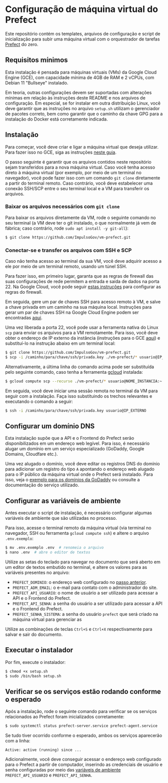 <!--
# SPDX-FileCopyrightText: 2023 ImpulsoGov <contato@impulsogov.org>
#
# SPDX-License-Identifier: MIT
-->


# Configuração de máquina virtual do Prefect

Este repositório contém os templates, arquivos de configuração e script de inicialização para subir uma máquina virtual com o orquestrador de tarefas [Prefect](https://docs.prefect.io/) do zero.

## Requisitos mínimos

Esta instalação é pensada para máquinas virtuais (VMs) da Google Cloud Engine (GCE), com capacidade mínima de 4GB de RAM e 2 vCPUs, com Debian 11 "Bullseye" instalado.

Em teoria, outras configurações devem ser suportadas com alterações mínimas em relação às instruções deste README e nos arquivos de configuração. Em especial, se for instalar em outra distribuição Linux, você deve garantir que as instruções no arquivo `setup.sh` utilizam o gerenciador de pacotes correto,
bem como garantir que o caminho da chave GPG para a instalação do Docker está corretamente indicada.

## Instalação

Para começar, você deve criar e ligar a máquina virtual que deseja utilizar. Para fazer isso no GCE, siga as instruções [neste guia](https://cloud.google.com/compute/docs/instances/create-start-instance?hl=pt-br).

O passo seguinte é garantir que os arquivos contidos neste repositório sejam transferidos para a nova máquina virtual. Caso você tenha acesso direto à máquina virtual (por exemplo, por meio de um terminal no navegador), você pode fazer isso com um comando `git clone` diretamente a partir do terminal remoto. Caso contrário, você deve estabelecer uma conexão  SSH/SCP entre o seu terminal local e a VM para transferir os arquivos.

### Baixar os arquivos necessários com `git clone`

Para baixar os arquivos diretamente da VM, rode o seguinte comando no seu terminal (a VM deve ter o git instalado, o que normalmente já vem de fábrica; caso contrário, rode `sudo apt install -y git-all`):

```sh
$ git clone https://github.com/ImpulsoGov/vm-prefect.git
```

### Conectar-se e transfer os arquivos com SSH e SCP

Caso não tenha acesso ao terminal da sua VM, você deve adquirir acesso a ele por meio de um terminal remoto, usando um túnel SSH.

Para fazer isso, em primeiro lugar, garanta que as regras de firewall das suas configurações de rede permitem a entrada e saída de dados na porta 22. Na Google Cloud, você pode seguir [estas instruções](https://cloud.google.com/vpc/docs/using-firewalls?hl=pt-br#creating_firewall_rules) para configurar as regras do firewall.

Em seguida, gere um par de chaves SSH para acesso remoto à VM, e salve a chave privada em um caminho na sua máquina local. Instruções para gerar um par de chaves SSH na Google Cloud Engine podem ser encontradas [aqui](https://cloud.google.com/compute/docs/connect/create-ssh-keys?hl=pt-br).

Uma vez liberada a porta 22, você pode usar a ferramenta nativa do Linux `scp` para enviar os arquivos para a VM remotamente. Para isso, você deve obter o endereço de IP externo da instância (instruções para o GCE [aqui](https://cloud.google.com/compute/docs/instances/view-ip-address?hl=pt-br)) e substituí-lo na instrução abaixo em um terminal local:

```sh
$ git clone https://github.com/ImpulsoGov/vm-prefect.git
$ scp -i /caminho/para/chave/ssh/privada.key ./vm-prefect/* usuario@IP_EXTERNO:~
```

Alternativamente, a última linha do comando acima pode ser substituída pelo seguinte comando, caso tenha a ferramenta [gcloud](https://cloud.google.com/sdk/docs/install-sdk) instalada:

```sh
$ gcloud compute scp --recurse ./vm-prefect/* usuario@NOME_INSTANCIA:~
```

Em seguida, você deve iniciar uma sessão remota no terminal da VM para seguir com a instalação. Faça isso substituindo os trechos relevantes e executando o comando a seguir:

```sh
$ ssh -i /caminho/para/chave/ssh/privada.key usuario@IP_EXTERNO
```

## Configurar um domínio DNS

Esta instalação supõe que a API e o Frontend do Prefect serão disponibilizados em um endereço web legível. Para isso, é necessário alugar um domínio em um serviço especializado (GoDaddy, Google Domains, Cloudfare etc.).

Uma vez alugado o domínio, você deve editar os registros DNS do domínio para adicionar um registro do tipo `A` apontando o endereço web alugado para o IP público da máquina virtual onde o Prefect será instalado. Para isso, veja o [exemplo para os domínios da GoDaddy](https://br.godaddy.com/help/adicionar-um-registro-a-19238) ou consulte a documentação do serviço utilizado.

## Configurar as variáveis de ambiente

Antes executar o script de instalação, é necessário configurar algumas variáveis de ambiente que são utilizadas no processo.

Para isso, acesse o terminal remoto da máquina virtual (via terminal no navegador, SSH ou ferramenta `gcloud compute ssh`) e altere o arquivo `.env.exemplo`:

```sh
$ mv .env.exemplo .env  # renomeia o arquivo
$ nano .env  # abre o editor de textos
```

Utilize as setas do teclado para navegar no documento que será aberto em um editor de textos embutido no terminal, e altere os valores para as variáveis presentes no arquivo:

- `PREFECT_DOMINIO`: o endereço web configurado no [passo anterior](#configurar-um-domnio-dns).
- `PREFECT_ADM_EMAIL`: o e-mail para contato com o administrador do site.
- `PREFECT_API_USUARIO`: o nome de usuário a ser utilizado para acessar a API e o Frontend do Prefect.
- `PREFECT_API_SENHA`: a senha do usuário a ser utilizado para acessar a API e o Frontend do Prefect.
- `PREFECT_SENHA_SISTEMA`: a senha do usuário `prefect` que será criado na máquina virtual para gerenciar as 

Utilize as combinações de teclas `Ctrl+S` e `Ctrl+X` respectivamente para salvar e sair do documento.

## Executar o instalador

Por fim, execute o instalador:

```sh
$ chmod +x setup.sh
$ sudo /bin/bash setup.sh
```

## Verificar se os serviços estão rodando conforme o esperado

Após a instalação, rode o seguinte comando para verificar se os serviços relacionados ao Prefect foram inicializados corretamente:

```sh
$ sudo systemctl status prefect-server.service prefect-agent.service
```

Se tudo tiver ocorrido conforme o esperado, ambos os serviços aparecerão com a linha:

```
Active: active (running) since ...
```

Adicionalmente, você deve conseguir acessar o endereço web configurado para o Prefect a partir de computador, inserindo as credenciais de usuário e senha configuradas por meio das [variáveis de ambiente](#configurar-as-variveis-de-ambiente) `PREFECT_API_USUARIO` e `PREFECT_API_SENHA`.
